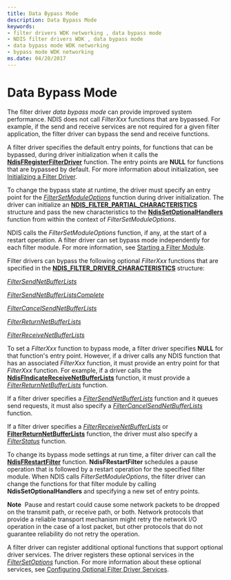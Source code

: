 ```yaml
---
title: Data Bypass Mode
description: Data Bypass Mode
keywords:
- filter drivers WDK networking , data bypass mode
- NDIS filter drivers WDK , data bypass mode
- data bypass mode WDK networking
- bypass mode WDK networking
ms.date: 04/20/2017
---
```


# Data Bypass Mode





The filter driver *data bypass mode* can provide improved system performance. NDIS does not call *FilterXxx* functions that are bypassed. For example, if the send and receive services are not required for a given filter application, the filter driver can bypass the send and receive functions.

A filter driver specifies the default entry points, for functions that can be bypassed, during driver initialization when it calls the [**NdisFRegisterFilterDriver**](/windows-hardware/drivers/ddi/ndis/nf-ndis-ndisfregisterfilterdriver) function. The entry points are **NULL** for functions that are bypassed by default. For more information about initialization, see [Initializing a Filter Driver](initializing-a-filter-driver.md).

To change the bypass state at runtime, the driver must specify an entry point for the [*FilterSetModuleOptions*](/windows-hardware/drivers/ddi/ndis/nc-ndis-filter_set_module_options) function during driver initialization. The driver can initialize an [**NDIS\_FILTER\_PARTIAL\_CHARACTERISTICS**](/windows-hardware/drivers/ddi/ndis/ns-ndis-_ndis_filter_partial_characteristics) structure and pass the new characteristics to the [**NdisSetOptionalHandlers**](/windows-hardware/drivers/ddi/ndis/nf-ndis-ndissetoptionalhandlers) function from within the context of *FilterSetModuleOptions*.

NDIS calls the *FilterSetModuleOptions* function, if any, at the start of a restart operation. A filter driver can set bypass mode independently for each filter module. For more information, see [Starting a Filter Module](starting-a-filter-module.md).

Filter drivers can bypass the following optional *FilterXxx* functions that are specified in the [**NDIS\_FILTER\_DRIVER\_CHARACTERISTICS**](/windows-hardware/drivers/ddi/ndis/ns-ndis-_ndis_filter_driver_characteristics) structure:

[*FilterSendNetBufferLists*](/windows-hardware/drivers/ddi/ndis/nc-ndis-filter_send_net_buffer_lists)

[*FilterSendNetBufferListsComplete*](/windows-hardware/drivers/ddi/ndis/nc-ndis-filter_send_net_buffer_lists_complete)

[*FilterCancelSendNetBufferLists*](/windows-hardware/drivers/ddi/ndis/nc-ndis-filter_cancel_send_net_buffer_lists)

[*FilterReturnNetBufferLists*](/windows-hardware/drivers/ddi/ndis/nc-ndis-filter_return_net_buffer_lists)

[*FilterReceiveNetBufferLists*](/windows-hardware/drivers/ddi/ndis/nc-ndis-filter_receive_net_buffer_lists)

To set a *FilterXxx* function to bypass mode, a filter driver specifies **NULL** for that function's entry point. However, if a driver calls any NDIS function that has an associated *FilterXxx* function, it must provide an entry point for that *FilterXxx* function. For example, if a driver calls the [**NdisFIndicateReceiveNetBufferLists**](/windows-hardware/drivers/ddi/ndis/nf-ndis-ndisfindicatereceivenetbufferlists) function, it must provide a [*FilterReturnNetBufferLists*](/windows-hardware/drivers/ddi/ndis/nc-ndis-filter_return_net_buffer_lists) function.

If a filter driver specifies a [*FilterSendNetBufferLists*](/windows-hardware/drivers/ddi/ndis/nc-ndis-filter_send_net_buffer_lists) function and it queues send requests, it must also specify a [*FilterCancelSendNetBufferLists*](/windows-hardware/drivers/ddi/ndis/nc-ndis-filter_cancel_send_net_buffer_lists) function.

If a filter driver specifies a [*FilterReceiveNetBufferLists*](/windows-hardware/drivers/ddi/ndis/nc-ndis-filter_receive_net_buffer_lists) or [**FilterReturnNetBufferLists**](/windows-hardware/drivers/ddi/ndis/nc-ndis-filter_return_net_buffer_lists) function, the driver must also specify a [*FilterStatus*](/windows-hardware/drivers/ddi/ndis/nc-ndis-filter_status) function.

To change its bypass mode settings at run time, a filter driver can call the [**NdisFRestartFilter**](/windows-hardware/drivers/ddi/ndis/nf-ndis-ndisfrestartfilter) function. **NdisFRestartFilter** schedules a pause operation that is followed by a restart operation for the specified filter module. When NDIS calls *FilterSetModuleOptions*, the filter driver can change the functions for that filter module by calling **NdisSetOptionalHandlers** and specifying a new set of entry points.

**Note**  Pause and restart could cause some network packets to be dropped on the transmit path, or receive path, or both. Network protocols that provide a reliable transport mechanism might retry the network I/O operation in the case of a lost packet, but other protocols that do not guarantee reliability do not retry the operation.

 

A filter driver can register additional optional functions that support optional driver services. The driver registers these optional services in the [*FilterSetOptions*](/windows-hardware/drivers/ddi/ndis/nc-ndis-set_options) function. For more information about these optional services, see [Configuring Optional Filter Driver Services](configuring-optional-filter-driver-services.md).

 

